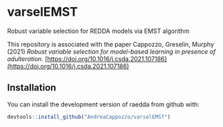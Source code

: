 # varselEMST
Robust variable selection for REDDA models via EMST algorithm

This repository is associated with the paper Cappozzo, Greselin, Murphy (2021) *Robust variable selection for model-based learning in presence of adulteration.* [https://doi.org/10.1016/j.csda.2021.107186](https://doi.org/10.1016/j.csda.2021.107186)

Installation
------------

You can install the development version of raedda from github with:

``` r
devtools::install_github("AndreaCappozzo/varselEMST")
```
